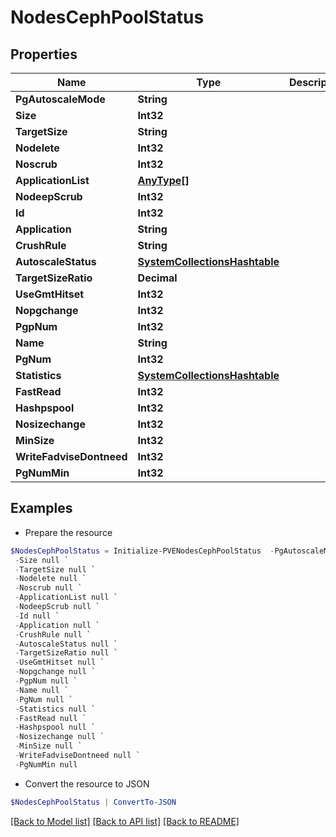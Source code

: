 # NodesCephPoolStatus
## Properties

Name | Type | Description | Notes
------------ | ------------- | ------------- | -------------
**PgAutoscaleMode** | **String** |  | [optional] 
**Size** | **Int32** |  | [optional] 
**TargetSize** | **String** |  | [optional] 
**Nodelete** | **Int32** |  | [optional] 
**Noscrub** | **Int32** |  | [optional] 
**ApplicationList** | [**AnyType[]**](AnyType.md) |  | [optional] 
**NodeepScrub** | **Int32** |  | [optional] 
**Id** | **Int32** |  | [optional] 
**Application** | **String** |  | [optional] 
**CrushRule** | **String** |  | [optional] 
**AutoscaleStatus** | [**SystemCollectionsHashtable**](.md) |  | [optional] 
**TargetSizeRatio** | **Decimal** |  | [optional] 
**UseGmtHitset** | **Int32** |  | [optional] 
**Nopgchange** | **Int32** |  | [optional] 
**PgpNum** | **Int32** |  | [optional] 
**Name** | **String** |  | [optional] 
**PgNum** | **Int32** |  | [optional] 
**Statistics** | [**SystemCollectionsHashtable**](.md) |  | [optional] 
**FastRead** | **Int32** |  | [optional] 
**Hashpspool** | **Int32** |  | [optional] 
**Nosizechange** | **Int32** |  | [optional] 
**MinSize** | **Int32** |  | [optional] 
**WriteFadviseDontneed** | **Int32** |  | [optional] 
**PgNumMin** | **Int32** |  | [optional] 

## Examples

- Prepare the resource
```powershell
$NodesCephPoolStatus = Initialize-PVENodesCephPoolStatus  -PgAutoscaleMode null `
 -Size null `
 -TargetSize null `
 -Nodelete null `
 -Noscrub null `
 -ApplicationList null `
 -NodeepScrub null `
 -Id null `
 -Application null `
 -CrushRule null `
 -AutoscaleStatus null `
 -TargetSizeRatio null `
 -UseGmtHitset null `
 -Nopgchange null `
 -PgpNum null `
 -Name null `
 -PgNum null `
 -Statistics null `
 -FastRead null `
 -Hashpspool null `
 -Nosizechange null `
 -MinSize null `
 -WriteFadviseDontneed null `
 -PgNumMin null
```

- Convert the resource to JSON
```powershell
$NodesCephPoolStatus | ConvertTo-JSON
```

[[Back to Model list]](../README.md#documentation-for-models) [[Back to API list]](../README.md#documentation-for-api-endpoints) [[Back to README]](../README.md)

